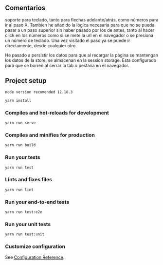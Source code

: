 ## Comentarios

soporte para teclado, tanto para flechas adelante/atrás, como números para ir al paso X. Tambien he añadido la lógica necesaria para que no se pueda pasar a un paso superior sin haber pasado por los de antes, tanto al hacer click en los números como si se mete la url en el navegador o se presiona un número de teclado. Una vez visitado el paso ya se puede ir directamente, desde cualquier otro.

He pasado a persistir los datos para que al recargar la página se mantengan los datos de la store, se almacenan en la session storage. Esta configurado para que se borren al cerrar la tab o pestaña en el navegador.

## Project setup
```
node version recomended 12.18.3
```

```
yarn install
```

### Compiles and hot-reloads for development
```
yarn run serve
```

### Compiles and minifies for production
```
yarn run build
```

### Run your tests
```
yarn run test
```

### Lints and fixes files
```
yarn run lint
```

### Run your end-to-end tests
```
yarn run test:e2e
```

### Run your unit tests
```
yarn run test:unit
```

### Customize configuration
See [Configuration Reference](https://cli.vuejs.org/config/).
